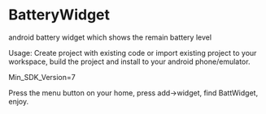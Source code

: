 BatteryWidget
=============

android battery widget which shows the remain battery level

Usage:
Create project with existing code or import existing project to your workspace,
build the project and install to your android phone/emulator.

Min_SDK_Version=7

Press the menu button on your home, press add->widget, find BattWidget, enjoy.
